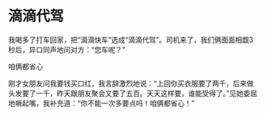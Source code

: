 # 滴滴代驾

我喝多了打车回家，把“滴滴快车”选成“滴滴代驾”。司机来了，我们俩面面相觑3秒后，异口同声地问对方：“您车呢？” 

咱俩都省心 

刚才女朋友问我要钱买口红，我言辞激烈地说：“上回你买衣服要了两千，后来做头发要了一千，昨天跟朋友聚会又要了五百。天天这样要，谁能受得了。”见她委屈地噘起嘴，我补充道：“你不能一次多要点吗！咱俩都省心！”